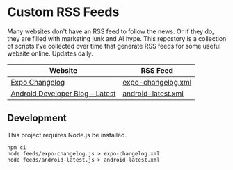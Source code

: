 # Custom RSS Feeds

Many websites don't have an RSS feed to follow the news. Or if they do, they are filled with marketing junk and AI hype. This repostory is a collection of scripts I've collected over time that generate RSS feeds for some useful website online. Updates daily.

| Website | RSS Feed |
|---------|----------|
| [Expo Changelog](https://expo.dev/changelog) | [expo-changelog.xml](https://expo-rss.leifgehrmann.com/expo-changelog.xml) |
| [Android Developer Blog – Latest](https://android-developers.googleblog.com/search/label/latest) | [android-latest.xml](https://expo-rss.leifgehrmann.com/android-latest.xml) |

## Development

This project requires Node.js be installed.

```shell
npm ci
node feeds/expo-changelog.js > expo-changelog.xml
node feeds/android-latest.js > android-latest.xml
```

